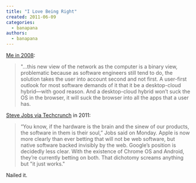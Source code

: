 ```yaml
---
title: "I Love Being Right"
created: 2011-06-09
categories: 
  - banapana
authors: 
  - banapana
---
```


[Me in 2008](http://banapana.com/the-hivemind/a-hybrid-standard-for-software):

> "...this new view of the network as the computer is a binary view, problematic because as software engineers still tend to do, the solution takes the user into account second and not first. A user-first outlook for most software demands of it that it be a desktop-cloud hybrid—with good reason. And a desktop-cloud hybrid won’t suck the OS in the browser, it will suck the browser into all the apps that a user has.

[Steve Jobs via Techcrunch](http://techcrunch.com/2011/06/08/apple-icloud-google-cloud/) in 2011:

> “You know, if the hardware is the brain and the sinew of our products, the software in them is their soul,” Jobs said on Monday. Apple is now more clearly than ever betting that will not be web software, but native software backed invisibly by the web. Google’s position is decidedly less clear. With the existence of Chrome OS and Android, they’re currently betting on both. That dichotomy screams anything but "it just works."

Nailed it.
